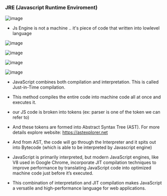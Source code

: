 
### JRE (Javascript Runtime Enviroment)

![image](https://github.com/venkatdas/Interview_prep/assets/43024084/be9366c0-ed48-4b89-9989-d74491e5a045)

- Js Engine is not a machine .. it's piece of code that written into lowlevel language


![image](https://github.com/venkatdas/Interview_prep/assets/43024084/07492d8e-b0ba-4cd6-a1b3-04a74131ea82)


![image](https://github.com/venkatdas/Interview_prep/assets/43024084/8e0030ee-f0d8-4026-bb44-263b3a5717f9)


![image](https://github.com/venkatdas/Interview_prep/assets/43024084/822ed057-28f1-4b1d-b8b2-6abd8439b509)



![image](https://github.com/venkatdas/Interview_prep/assets/43024084/3a3758e4-29ab-463c-8ffc-0d314fb7e849)


- JavaScript combines both compilation and interpretation. This is called Just-in-Time compilation.
- This method compiles the entire code into machine code all at once and executes it.

- our JS code is broken into tokens (ex: parser is one of the token we can refer to)
- And these tokens are formed into Abstract Syntax Tree (AST). For more details explore website: https://astexplorer.net
- And from AST, the code will go through the Interpreter and it spits out into Bytecode (which is able to be interpreted by Javascript engine)

- JavaScript is primarily interpreted, but modern JavaScript engines, like V8 used in Google Chrome, incorporate JIT compilation techniques to improve performance by translating JavaScript code into optimized machine code just before it’s executed.
- This combination of interpretation and JIT compilation makes JavaScript a versatile and high-performance language for web applications.
